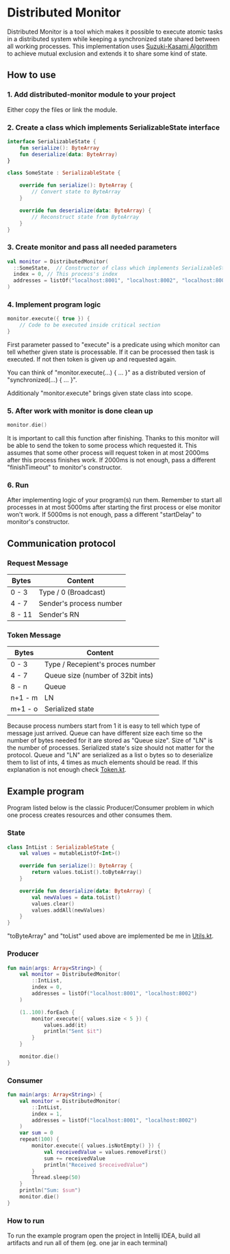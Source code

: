 # Distributed Monitor

Distributed Monitor is a tool which makes it possible to execute atomic tasks in a distributed system while keeping a synchronized state shared between
all working processes. This implementation uses [Suzuki-Kasami Algorithm](https://www.geeksforgeeks.org/suzuki-kasami-algorithm-for-mutual-exclusion-in-distributed-system/) to achieve mutual exclusion and extends it to share some kind of state.

## How to use

### 1. Add distributed-monitor module to your project
Either copy the files or link the module.

### 2. Create a class which implements SerializableState interface

```kotlin
interface SerializableState {
    fun serialize(): ByteArray
    fun deserialize(data: ByteArray)
}
```

```kotlin
class SomeState : SerializableState {

    override fun serialize(): ByteArray {
        // Convert state to ByteArray
    }

    override fun deserialize(data: ByteArray) {
        // Reconstruct state from ByteArray
    }
}
```

### 3. Create monitor and pass all needed parameters

```kotlin
val monitor = DistributedMonitor(
  ::SomeState,  // Constructor of class which implements SerializableState interface
  index = 0, // This process's index
  addresses = listOf("localhost:8001", "localhost:8002", "localhost:8003") // Adresses of all processes which will work together
)
```

### 4. Implement program logic

```kotlin
monitor.execute({ true }) { 
    // Code to be executed inside critical section
}
```

First parameter passed to "execute" is a predicate using which monitor can tell
whether given state is processable. If it can be processed then task is executed. If
not then token is given up and requested again.

You can think of "monitor.execute(...) { ... }" as a distributed version of "synchronized(...) { ... }".

Additionaly "monitor.execute" brings given state class into scope.

### 5. After work with monitor is done clean up 

```kotlin
monitor.die()
```

It is important to call this function after finishing. Thanks to this monitor will be able to send
the token to some process which requested it. This assumes that some other process will request token in at most
2000ms after this process finishes work. If 2000ms is not enough, pass a different "finishTimeout" to monitor's constructor.

### 6. Run

After implementing logic of your program(s) run them. Remember to start all processes in at most 5000ms after starting the first process
or else monitor won't work. If 5000ms is not enough, pass a different "startDelay" to monitor's constructor.

## Communication protocol

### Request Message
| Bytes  | Content                 |
| ------ | ----------------------- |
| 0 - 3  | Type / 0 (Broadcast)    |
| 4 - 7  | Sender's process number |
| 8 - 11 | Sender's RN             |

### Token Message
| Bytes   | Content                           |
| ------- | --------------------------------- |
| 0 - 3   | Type / Recepient's proces number  |
| 4 - 7   | Queue size (number of 32bit ints) |
| 8 - n   | Queue                             |
| n+1 - m | LN                                |
| m+1 - o | Serialized state                  |

Because process numbers start from 1 it is easy to tell which type of message just arrived.
Queue can have different size each time so the number of bytes needed for it are stored as "Queue size".
Size of "LN" is the number of processes. Serialized state's size should not matter for the protocol.
Queue and "LN" are serialized as a list o bytes so to deserialize them to list of ints, 4 times as much
elements should be read. If this explanation is not enough check [Token.kt](https://github.com/ceribe/distributed-monitor/blob/main/src/main/kotlin/ceribe/distributed_monitor/Token.kt).

## Example program

Program listed below is the classic Producer/Consumer problem in which one process creates resources and other consumes them.

### State

```kotlin
class IntList : SerializableState {
    val values = mutableListOf<Int>()

    override fun serialize(): ByteArray {
        return values.toList().toByteArray()
    }

    override fun deserialize(data: ByteArray) {
        val newValues = data.toList()
        values.clear()
        values.addAll(newValues)
    }
}
```

"toByteArray" and "toList" used above are implemented be me in [Utils.kt](https://github.com/ceribe/distributed-monitor/blob/main/src/main/kotlin/ceribe/distributed_monitor/Utils.kt).

### Producer

```kotlin
fun main(args: Array<String>) {
    val monitor = DistributedMonitor(
        ::IntList,
        index = 0,
        addresses = listOf("localhost:8001", "localhost:8002")
    )

    (1..100).forEach {
        monitor.execute({ values.size < 5 }) {
            values.add(it)
            println("Sent $it")
        }
    }

    monitor.die()
}
```

### Consumer

```kotlin
fun main(args: Array<String>) {
    val monitor = DistributedMonitor(
        ::IntList,
        index = 1,
        addresses = listOf("localhost:8001", "localhost:8002")
    )
    var sum = 0
    repeat(100) {
        monitor.execute({ values.isNotEmpty() }) {
            val receivedValue = values.removeFirst()
            sum += receivedValue
            println("Received $receivedValue")
        }
        Thread.sleep(50)
    }
    println("Sum: $sum")
    monitor.die()
}
```

### How to run

To run the example program open the project in Intellij IDEA, build all artifacts and run all of them (eg. one jar in each terminal)
